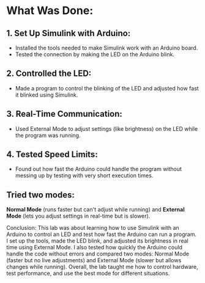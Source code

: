 # What Was Done:

## 1. Set Up Simulink with Arduino:
- Installed the tools needed to make Simulink work with an Arduino board.
- Tested the connection by making the LED on the Arduino blink.
  
## 2. Controlled the LED:
- Made a program to control the blinking of the LED and adjusted how fast it blinked using Simulink.
  
## 3. Real-Time Communication:
- Used External Mode to adjust settings (like brightness) on the LED while the program was running.
## 4. Tested Speed Limits:
- Found out how fast the Arduino could handle the program without messing up by testing with very short execution times.

## Tried two modes: 
**Normal Mode** (runs faster but can't adjust while running) and **External Mode** (lets you adjust settings in real-time but is slower).

Conclusion: 
This lab was about learning how to use Simulink with an Arduino to control an LED and test how fast the Arduino can run a program. 
I set up the tools, made the LED blink, and adjusted its brightness in real time using External Mode. 
I also tested how quickly the Arduino could handle the code without errors and compared two modes: 
Normal Mode (faster but no live adjustments) and External Mode (slower but allows changes while running). 
Overall, the lab taught me how to control hardware, test performance, and use the best mode for different situations.
